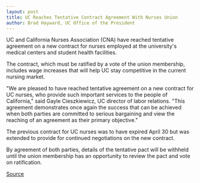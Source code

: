 ```yaml
---
layout: post
title: UC Reaches Tentative Contract Agreement With Nurses Union
author: Brad Hayward, UC Office of the President
---
```


UC and California Nurses Association (CNA) have reached tentative agreement on a new contract for nurses employed at the university's medical centers and student health facilities.

The contract, which must be ratified by a vote of the union membership, includes wage increases that will help UC stay competitive in the current nursing market.

"We are pleased to have reached tentative agreement on a new contract for UC nurses, who provide such important services to the people of California," said Gayle Cieszkiewicz, UC director of labor relations. "This agreement demonstrates once again the success that can be achieved when both parties are committed to serious bargaining and view the reaching of an agreement as their primary objective."

The previous contract for UC nurses was to have expired April 30 but was extended to provide for continued negotiations on the new contract.

By agreement of both parties, details of the tentative pact will be withheld until the union membership has an opportunity to review the pact and vote on ratification.

[Source](http://www1.ucsc.edu/oncampus/currents/98-99/06-07/ucop.nurses.htm "Permalink to UC, Nurses Association reach contract agreement; 06-07-99")
